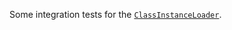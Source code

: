 Some integration tests for the [`ClassInstanceLoader`](../../langchain4j-core/src/main/java/dev/langchain4j/classinstance/ClassInstanceLoader.java).

